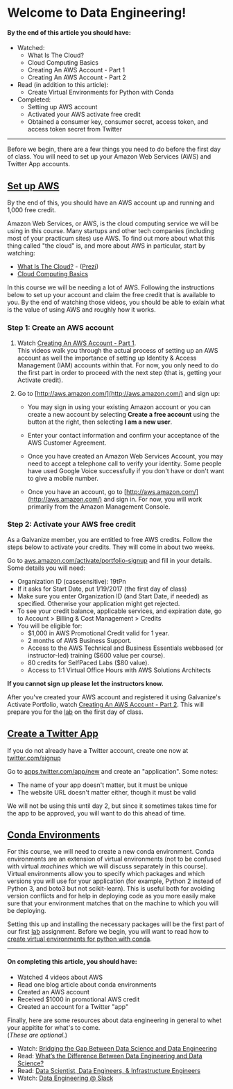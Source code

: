 Welcome to Data Engineering!
===

#### By the end of this article you should have:

- Watched:
    - What Is The Cloud?
    - Cloud Computing Basics
    - Creating An AWS Account - Part 1
    - Creating An AWS Account - Part 2
- Read (in addition to this article):
    - Create Virtual Environments for Python with Conda
- Completed:
    - Setting up AWS account
    - Activated your AWS activate free credit
    - Obtained a consumer key, consumer secret, access token, and access token secret from Twitter

---

Before we begin, there are a few things you need to do before the first day of class. You will need to set up your Amazon Web Services (AWS) and Twitter App accounts.

[Set up AWS](https://aws.amazon.com/)
---

By the end of this, you should have an AWS account up and running and 1,000 free credit.

Amazon Web Services, or AWS, is the cloud computing service we will be using in this course. Many startups and other tech companies (including most of your practicum sites) use AWS. To find out more about what this thing called "the cloud" is, and more about AWS in particular, start by watching:

- [What Is The Cloud?](http://infiniteskills.bc.cdn.bitgravity.com/iskills-media/awscloud-demo/0101.mp4) - ([Prezi](https://prezi.com/h-yzlfktxo3y/is_0101/))
- [Cloud Computing Basics](http://infiniteskills.bc.cdn.bitgravity.com/iskills-media/awsintro-demo/0101.mp4)

In this course we will be needing a lot of AWS. Following the instructions below to set up your account and claim the free credit that is available to you. By the end of watching those videos, you should be able to exlain what is the value of using AWS and roughly how it works.

### Step 1: Create an AWS account

1. Watch [Creating An AWS Account - Part 1](http://infiniteskills.bc.cdn.bitgravity.com/iskills-media/awsintro-demo/0104.mp4).  
This videos walk you through the actual process of setting up an AWS account as well the importance of setting up Identity & Access Management (IAM) accounts within that. For now, you only need to do the first part in order to proceed with the next step (that is, getting your Activate credit).

2. Go to [http://aws.amazon.com/](http://aws.amazon.com/) and sign up:

	- You may sign in using your existing Amazon account or you can create a new account by selecting **Create a free account** using the button at the right, then selecting **I am a new user**.

	- Enter your contact information and confirm your acceptance of the AWS Customer Agreement.

	- Once you have created an Amazon Web Services Account, you may need to accept a telephone call to verify your identity. Some people have used Google Voice successfully if you don't have or don't want to
	  give a mobile number.

	- Once you have an account, go to
	  [http://aws.amazon.com/](http://aws.amazon.com/) and sign in. For now, you will work primarily from the Amazon Management Console.

### Step 2: Activate your AWS free credit

As a Galvanize member, you are entitled to free AWS credits. Follow the steps below to activate your credits. They will come in about two weeks.

Go to [aws.amazon.com/activate/portfolio-signup](https://aws.amazon.com/activate/portfolio-signup/) and fill in
your details. Some details you will need:

- Organization ID (case­sensitive): 19tPn
- If it asks for Start Date, put 1/19/2017 (the first day of class)
- Make sure you enter Organization ID (and Start Date, if needed) as specified. Otherwise your application might get rejected.
- To see your credit balance, applicable services, and expiration date, go to Account > Billing & Cost Management > Credits
- You will be eligible for:
	- \$1,000 in AWS Promotional Credit valid for 1 year.
	- 2 months of AWS Business Support.
	- Access to the AWS Technical and Business Essentials web­based (or instructor­-led) training (\$600 value per course).
	- 80 credits for Self­Paced Labs (\$80 value).
	- Access to 1:1 Virtual Office Hours with AWS Solutions Architects

**If you cannot sign up please let the instructors know.**

After you've created your AWS account and registered it using Galvanize's Activate Portfolio, watch [Creating An AWS Account - Part 2](http://infiniteskills.bc.cdn.bitgravity.com/iskills-media/awsintro-demo/0105.mp4). This will prepare you for the [lab](lab.md) on the first day of class.

[Create a Twitter App](https://apps.twitter.com/)
---

If you do not already have a Twitter account, create one now at [twitter.com/signup](https://twitter.com/signup)

Go to [apps.twitter.com/app/new](https://apps.twitter.com/app/new) and create an "application". Some notes:  

- The name of your app doesn't matter, but it must be unique
- The website URL doesn't matter either, though it must be valid

We will not be using this until day 2, but since it sometimes takes time for the app to be approved, you will want to do this ahead of time.

[Conda Environments](http://conda.pydata.org/docs/using/envs.html#create-an-environment)
---

For this course, we will need to create a new conda environment. Conda environments are an extension of virtual environments (not to be confused with virtual *machines* which we will discuss separately in this course). Virtual environments allow you to specify which packages and which versions you will use for your application (for example, Python 2 instead of Python 3, and boto3 but not scikit-learn). This is useful both for avoiding version conflicts and for help in deploying code as you more easily make sure that your environment matches that on the machine to which you will be deploying.

Setting this up and installing the necessary packages will be the first part of our first [lab](lab.md) assignment. Before we begin, you will want to read how to [create virtual environments for python with conda](https://uoa-eresearch.github.io/eresearch-cookbook/recipe/2014/11/20/conda/).

---

#### On completing this article, you should have:

- Watched 4 videos about AWS
- Read one blog article about conda environments
- Created an AWS account
- Received \$1000 in promotional AWS credit
- Created an account for a Twitter "app"

Finally, here are some resources about data engineering in general to whet your appitite for what's to come.  
(_These are optional._)  

- Watch: [Bridging the Gap Between Data Science and Data Engineering](https://www.youtube.com/watch?v=EtYv7zPyS2A)
- Read: [What’s the Difference Between Data Engineering and Data Science?](http://www.galvanize.com/blog/difference-between-data-engineering-and-data-science/)
- Read: [Data Scientist, Data Engineers, & Infrastructure Engineers](http://multithreaded.stitchfix.com/blog/2016/03/16/engineers-shouldnt-write-etl/)
- Watch: [Data Engineering @ Slack](https://drive.google.com/file/d/0BxGB59WxQI5oTXpQd09jbVpvalE/view)  
